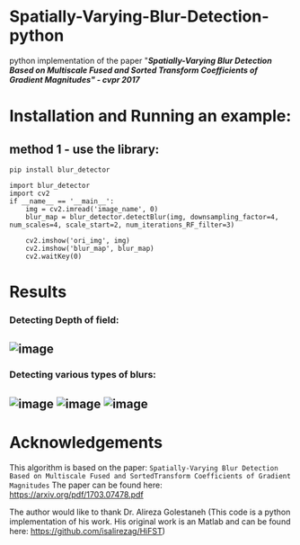 # Spatially-Varying-Blur-Detection-python
python implementation of the paper "***Spatially-Varying Blur Detection Based on Multiscale Fused and Sorted Transform Coefficients of Gradient Magnitudes" - cvpr 2017***

# Installation and Running an example:
## method 1 - use the library:
`pip install blur_detector`

```
import blur_detector
import cv2
if __name__ == '__main__':
    img = cv2.imread('image_name', 0)
    blur_map = blur_detector.detectBlur(img, downsampling_factor=4, num_scales=4, scale_start=2, num_iterations_RF_filter=3)

    cv2.imshow('ori_img', img)
    cv2.imshow('blur_map', blur_map)
    cv2.waitKey(0)
```

# Results
 ### Detecting Depth of field:
![image](https://user-images.githubusercontent.com/13918778/119441249-aa3dc780-bcda-11eb-911b-432266dfa92c.png)
--------------------------------------------------------------------------------------------------------------
 ### Detecting various types of blurs:
![image](https://user-images.githubusercontent.com/13918778/119441726-74e5a980-bcdb-11eb-8d55-55b3e2c5f7be.png)
![image](https://user-images.githubusercontent.com/13918778/119441933-cee66f00-bcdb-11eb-907e-776ed1f47054.png)
![image](https://user-images.githubusercontent.com/13918778/119442075-09e8a280-bcdc-11eb-826a-cf8277f3c7cc.png)
--------------------------------------------------------------------------------------------------------------

# Acknowledgements
This algorithm is based on the paper: `Spatially-Varying Blur Detection Based on Multiscale Fused and SortedTransform Coefficients of Gradient Magnitudes`
The paper can be found here: https://arxiv.org/pdf/1703.07478.pdf

The author would like to thank Dr. Alireza Golestaneh (This code is a python implementation of his work. His original work is an Matlab and can be found here: https://github.com/isalirezag/HiFST)

